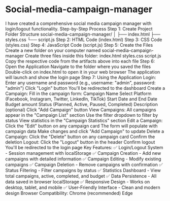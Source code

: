 # Social-media-campaign-manager
I have  created a comprehensive social media campaign manager with login/logout functionality.
Step-by-Step Process
Step 1: Create Project Folder Structure
social-media-campaign-manager/
│
├── index.html
├── styles.css
└── script.js
Step 2: HTML Code (index.html)
Step 3: CSS Code (styles.css)
Step 4: JavaScript Code (script.js)
Step 5: Create the Files
Create a new folder on your computer named social-media-campaign-manager
Create three files inside this folder:
index.html
styles.css
script.js
Copy the respective code from the artifacts above into each file
Step 6: Open the Application
Navigate to the folder where you saved the files
Double-click on index.html to open it in your web browser
The application will launch and show the login page
Step 7: Using the Application
Login:
Enter any username and password (e.g., username: "admin", password: "admin")
Click "Login" button
You'll be redirected to the dashboard
Create a Campaign:
Fill in the campaign form:
Campaign Name
Select Platform (Facebook, Instagram, Twitter, LinkedIn, TikTok)
Start Date and End Date
Budget amount
Status (Planned, Active, Paused, Completed)
Description (optional)
Click "Add Campaign" button
View Campaigns:
All campaigns appear in the "Campaign List" section
Use the filter dropdown to filter by status
View statistics in the "Campaign Statistics" section
Edit a Campaign:
Click the "Edit" button on any campaign card
The form will populate with campaign data
Make changes and click "Add Campaign" to update
Delete a Campaign:
Click the "Delete" button on any campaign card
Confirm the deletion
Logout:
Click the "Logout" button in the header
Confirm logout
You'll be redirected to the login page
Key Features:
✅ Login/Logout System - Session management with localStorage
✅ Campaign Creation - Add new campaigns with detailed information
✅ Campaign Editing - Modify existing campaigns
✅ Campaign Deletion - Remove campaigns with confirmation
✅ Status Filtering - Filter campaigns by status
✅ Statistics Dashboard - View total campaigns, active, completed, and budget
✅ Data Persistence - All data saved in browser localStorage
✅ Responsive Design - Works on desktop, tablet, and mobile
✅ User-Friendly Interface - Clean and modern design
Browser Compatibility:
Chrome (recommended)
Edge
